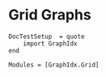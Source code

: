 Grid Graphs
==========
```@meta
DocTestSetup  = quote
    import GraphIdx
end
```
```@autodocs
Modules = [GraphIdx.Grid]
```
